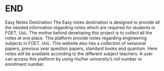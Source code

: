 # END
Easy Notes Destination
The Easy notes destination is designed to provide all the needed information regarding notes which are required for students in FOET, UoL. 
The motive behind developing this project is to collect all the notes at one place.
This platform provide notes regarding engineering subjects in FOET, UoL. 
This website also has a collection of sessional papers, previous year question papers, standard books and quantum. 
Here notes will be available according to the different subject teachers. 
A user can access this platform by using his/her university’s roll number or enrollment number.
